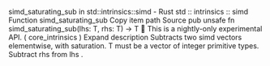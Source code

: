 simd_saturating_sub in std::intrinsics::simd - Rust
std
::
intrinsics
::
simd
Function
simd_saturating_sub
Copy item path
Source
pub unsafe fn simd_saturating_sub<T>(lhs: T, rhs: T) -> T
🔬
This is a nightly-only experimental API. (
core_intrinsics
)
Expand description
Subtracts two simd vectors elementwise, with saturation.
T
must be a vector of integer primitive types.
Subtract
rhs
from
lhs
.